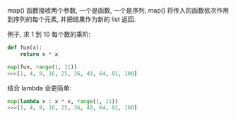 map() 函数接收两个参数, 一个是函数, 一个是序列, map() 将传入的函数依次作用到序列的每个元素, 并把结果作为新的 list 返回.

例子, 求 1 到 10 每个数的乘阶:
```python
def fun(x):
	return x * x

map(fun, range(1, 11))
>>>[1, 4, 9, 16, 25, 36, 49, 64, 81, 100]
```

结合 lambda 会更简单:
```python
map(lambda x : x * x, range(1, 11))
>>>[1, 4, 9, 16, 25, 36, 49, 64, 81, 100]
```
